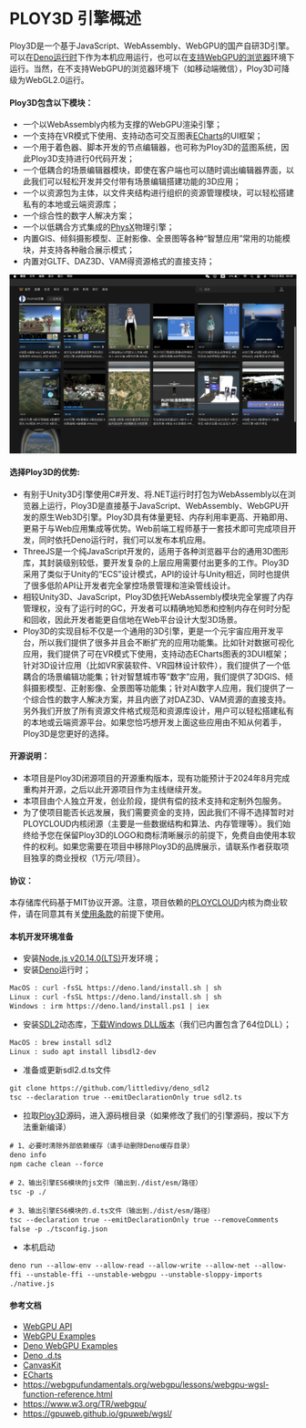 
# PLOY3D 引擎概述

Ploy3D是一个基于JavaScript、WebAssembly、WebGPU的国产自研3D引擎。可以在[Deno运行时](https://www.denojs.cn/)下作为本机应用运行，也可以在[支持WebGPU的浏览器](https://caniuse.com/?search=webgpu)环境下运行。当然，在不支持WebGPU的浏览器环境下（如移动端微信），Ploy3D可降级为WebGL2.0运行。

#### Ploy3D包含以下模块：
* 一个以WebAssembly内核为支撑的WebGPU渲染引擎；
* 一个支持在VR模式下使用、支持动态可交互图表[ECharts](https://echarts.apache.org/examples/zh/index.html)的UI框架；
* 一个用于着色器、脚本开发的节点编辑器，也可称为Ploy3D的蓝图系统，因此Ploy3D支持进行0代码开发；
* 一个低耦合的场景编辑器模块，即使在客户端也可以随时调出编辑器界面，以此我们可以轻松开发并交付带有场景编辑搭建功能的3D应用；
* 一个以资源包为主体，以文件夹结构进行组织的资源管理模块，可以轻松搭建私有的本地或云端资源库；
* 一个综合性的数字人解决方案；
* 一个以低耦合方式集成的[PhysX](https://github.com/fabmax/physx-js-webidl)物理引擎；
* 内置GIS、倾斜摄影模型、正射影像、全景图等各种“智慧应用”常用的功能模块，并支持各种融合展示模式；
* 内置对GLTF、DAZ3D、VAM得资源格式的直接支持；

![功能概览](./docs/overview.png)

#### 选择Ploy3D的优势:
* 有别于Unity3D引擎使用C#开发、将.NET运行时打包为WebAssembly以在浏览器上运行，Ploy3D是直接基于JavaScript、WebAssembly、WebGPU开发的原生Web3D引擎。Ploy3D具有体量更轻、内存利用率更高、开箱即用、更易于与Web应用集成等优势。Web前端工程师基于一套技术即可完成项目开发，同时依托Deno运行时，我们可以发布本机应用。
* ThreeJS是一个纯JavaScript开发的，适用于各种浏览器平台的通用3D图形库，其封装级别较低，要开发复杂的上层应用需要付出更多的工作。Ploy3D采用了类似于Unity的“ECS”设计模式，API的设计与Unity相近，同时也提供了很多低阶API让开发者完全掌控场景管理和渲染管线设计。
* 相较Unity3D、JavaScript，Ploy3D依托WebAssembly模块完全掌握了内存管理权，没有了运行时的GC，开发者可以精确地知悉和控制内存在何时分配和回收，因此开发者能更自信地在Web平台设计大型3D场景。
* Ploy3D的实现目标不仅是一个通用的3D引擎，更是一个元宇宙应用开发平台，所以我们提供了很多并且会不断扩充的应用功能集。比如针对数据可视化应用，我们提供了可在VR模式下使用，支持动态ECharts图表的3DUI框架；针对3D设计应用（比如VR家装软件、VR园林设计软件），我们提供了一个低耦合的场景编辑功能集；针对智慧城市等“数字”应用，我们提供了3DGIS、倾斜摄影模型、正射影像、全景图等功能集；针对AI数字人应用，我们提供了一个综合性的数字人解决方案，并且内嵌了对DAZ3D、VAM资源的直接支持。另外我们开放了所有资源文件格式规范和资源库设计，用户可以轻松搭建私有的本地或云端资源平台。如果您恰巧想开发上面这些应用由不知从何着手，Ploy3D是您更好的选择。

#### 开源说明：
* 本项目是Ploy3D闭源项目的开源重构版本，现有功能预计于2024年8月完成重构并开源，之后以此开源项目作为主线继续开发。
* 本项目由个人独立开发，创业阶段，提供有偿的技术支持和定制外包服务。
* 为了使项目能否长远发展，我们需要资金的支持，因此我们不得不选择暂时对PLOYCLOUD内核闭源（主要是一些数据结构和算法、内存管理等）。我们始终给予您在保留Ploy3D的LOGO和商标清晰展示的前提下，免费自由使用本软件的权利。如果您需要在项目中移除Ploy3D的品牌展示，请联系作者获取项目独享的商业授权（1万元/项目）。

#### 协议：
本存储库代码基于MIT协议开源。注意，项目依赖的[PLOYCLOUD]()内核为商业软件，请在同意其有关[使用条款]()的前提下使用。

#### 本机开发环境准备
* 安装[Node.js v20.14.0(LTS)](https://nodejs.org/en)开发环境；
* 安装[Deno](https://deno.com/)运行时；
```
MacOS : curl -fsSL https://deno.land/install.sh | sh
Linux : curl -fsSL https://deno.land/install.sh | sh
Windows : irm https://deno.land/install.ps1 | iex
```
* 安装[SDL2](https://deno.land/x/sdl2)动态库，[下载Windows DLL版本](https://github.com/libsdl-org/SDL/releases)（我们已内置包含了64位DLL）；
```
MacOS : brew install sdl2
Linux : sudo apt install libsdl2-dev
```
* 准备或更新sdl2.d.ts文件
```
git clone https://github.com/littledivy/deno_sdl2
tsc --declaration true --emitDeclarationOnly true sdl2.ts
```
* 拉取[Ploy3D]()源码，进入源码根目录（如果修改了我们的引擎源码，按以下方法重新编译）
```
# 1、必要时清除外部依赖缓存（请手动删除Deno缓存目录）
deno info
npm cache clean --force

# 2、输出引擎ES6模块的js文件（输出到./dist/esm/路径）
tsc -p ./

# 3、输出引擎ES6模块的.d.ts文件（输出到./dist/esm/路径）
tsc --declaration true --emitDeclarationOnly true --removeComments false -p ./tsconfig.json
```
* 本机启动
```
deno run --allow-env --allow-read --allow-write --allow-net --allow-ffi --unstable-ffi --unstable-webgpu --unstable-sloppy-imports ./native.js
```
#### 参考文档
* [WebGPU API](https://developer.mozilla.org/zh-CN/docs/Web/API/WebGPU_API)
* [WebGPU Examples](https://webgpu.github.io/webgpu-samples/)
* [Deno WebGPU Examples](https://github.com/denoland/webgpu-examples)
* [Deno .d.ts](https://github.com/denoland/deno/tree/main/cli/tsc/dts)
* [CanvasKit](https://skia.org/docs/user/modules/quickstart/)
* [ECharts](https://echarts.apache.org/examples/zh/index.html)
* https://webgpufundamentals.org/webgpu/lessons/webgpu-wgsl-function-reference.html
* https://www.w3.org/TR/webgpu/
* https://gpuweb.github.io/gpuweb/wgsl/
